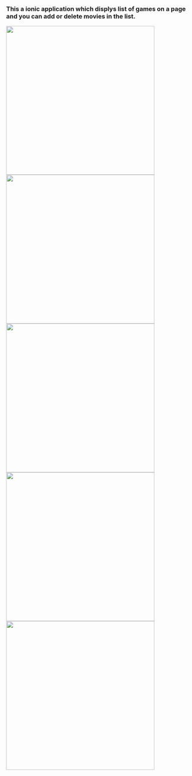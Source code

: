 ### This a ionic application which displys list of games on a page and you can add or delete movies in the list.

<img src="1.png" width="400">
<img src="2.png" width="400">
<img src="3.png" width="400">
<img src="4.png" width="400">
<img src="5.png" width="400">

